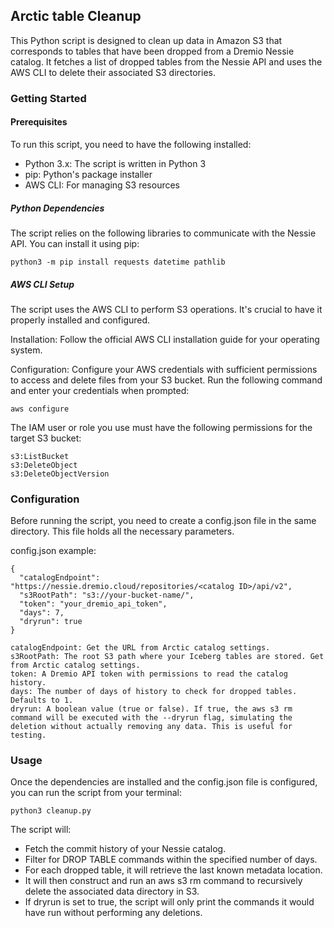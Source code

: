 ## Arctic table Cleanup
This Python script is designed to clean up data in Amazon S3 that corresponds to tables that have been dropped from a Dremio Nessie catalog. It fetches a list of dropped tables from the Nessie API and uses the AWS CLI to delete their associated S3 directories.

### Getting Started
#### Prerequisites
To run this script, you need to have the following installed:

* Python 3.x: The script is written in Python 3
* pip: Python's package installer
* AWS CLI: For managing S3 resources

##### Python Dependencies
The script relies on the following libraries to communicate with the Nessie API. You can install it using pip:

```
python3 -m pip install requests datetime pathlib
```

##### AWS CLI Setup
The script uses the AWS CLI to perform S3 operations. It's crucial to have it properly installed and configured.

Installation: Follow the official AWS CLI installation guide for your operating system.

Configuration: Configure your AWS credentials with sufficient permissions to access and delete files from your S3 bucket. Run the following command and enter your credentials when prompted:

```
aws configure
```
The IAM user or role you use must have the following permissions for the target S3 bucket:

```
s3:ListBucket
s3:DeleteObject
s3:DeleteObjectVersion
```

### Configuration
Before running the script, you need to create a config.json file in the same directory. This file holds all the necessary parameters.

config.json example:

```
{
  "catalogEndpoint": "https://nessie.dremio.cloud/repositories/<catalog ID>/api/v2",
  "s3RootPath": "s3://your-bucket-name/",
  "token": "your_dremio_api_token",
  "days": 7,
  "dryrun": true
}

catalogEndpoint: Get the URL from Arctic catalog settings.
s3RootPath: The root S3 path where your Iceberg tables are stored. Get from Arctic catalog settings.
token: A Dremio API token with permissions to read the catalog history.
days: The number of days of history to check for dropped tables. Defaults to 1.
dryrun: A boolean value (true or false). If true, the aws s3 rm command will be executed with the --dryrun flag, simulating the deletion without actually removing any data. This is useful for testing.
```

### Usage
Once the dependencies are installed and the config.json file is configured, you can run the script from your terminal:

```
python3 cleanup.py
```

The script will:
- Fetch the commit history of your Nessie catalog.
- Filter for DROP TABLE commands within the specified number of days.
- For each dropped table, it will retrieve the last known metadata location.
- It will then construct and run an aws s3 rm command to recursively delete the associated data directory in S3.
- If dryrun is set to true, the script will only print the commands it would have run without performing any deletions.
